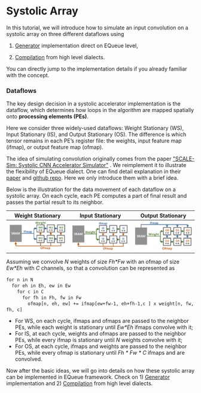 # Systolic Array
In this tutorial, we will introduce how to simulate an input convolution on a systolic array on three different dataflows using 

1) [Generator](01-Generator/) implementation direct on EQueue level,

2) [Compilation](02-Compilation/) from high level dialects.

You can directly jump to the implementation details if you already familiar with the concept.

### Dataflows

The key design decision in a systolic accelerator implementation is the dataflow, which determines how loops in the algorithm are mapped spatially onto **processing elements (PEs)**. 

Here we consider three widely-used dataflows: Weight Stationary (WS), Input Stationary (IS), and Output Stationary (OS). The difference is which tensor remains in each PE’s register file: the weights, input feature map (ifmap), or output feature map (ofmap). 

The idea of simulating convolution originally comes from the paper ["SCALE-Sim: Systolic CNN Accelerator Simulator"](https://arxiv.org/abs/1811.02883) . We reimplement it to illustrate the flexibility of EQueue dialect. One can find detail explanation in their [paper](https://arxiv.org/abs/1811.02883) and [github repo](https://github.com/ARM-software/SCALE-Sim). Here we only introduce them with a brief idea.

Below is the illustration for the data movement of each dataflow on a systolic array. On each cycle, each PE computes a part of final result and passes the partial result to its neighbor.

| Weight Stationary                                            | Input Stationary                                             | Output Stationary                                            |
| ------------------------------------------------------------ | ------------------------------------------------------------ | ------------------------------------------------------------ |
| ![dataflow_ws](../../mydoc/fig/systolic_array/dataflow_ws.png) | ![dataflow_is](../../mydoc/fig/systolic_array/dataflow_is.png) | ![dataflow_os](../../mydoc/fig/systolic_array/dataflow_ots.png) |

Assuming we convolve *N* weights of size *Fh\*Fw* with an ofmap of size *Ew\*Eh* with *C* channels, so that a convolution can be represented as 
```
for n in N
  for eh in Eh, ew in Ew
    for c in C
      for fh in Fh, fw in Fw
        ofmap[n, eh, ew] += ifmap[ew+fw-1, eh+fh-1,c ] x weight[n, fw, fh, c]
```

- For WS, on each cycle, ifmaps and ofmaps are passed to the neighbor PEs, while each weight is stationary
  until  *Ew\*Eh* ifmaps convolve with it;
- For IS, at each cycle, weights and ofmaps are passed to the neighbor PEs, while every ifmap is stationary
  until *N* weights convolve with it;
- For OS, at each cycle, ifmaps and weights are passed to the neighbor PEs, while every ofmap is stationary
  until *Fh \* Fw \* C* ifmaps and are convolved.



Now after the basic ideas, we will go into details on how these systolic array can be implemented in EQueue framework. Check on 1) [Generator](Generator/) implementation and 2) [Compilation](Compilation/) from high level dialects.



